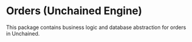 # Orders (Unchained Engine)

This package contains business logic and database abstraction for orders in Unchained.
